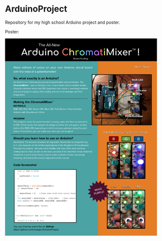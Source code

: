 # ArduinoProject
Repository for my high school Arduino project and poster.

Poster:

![Arduino ChromatiMixer Poster](images/ArduinoPosterFINAL.png)

